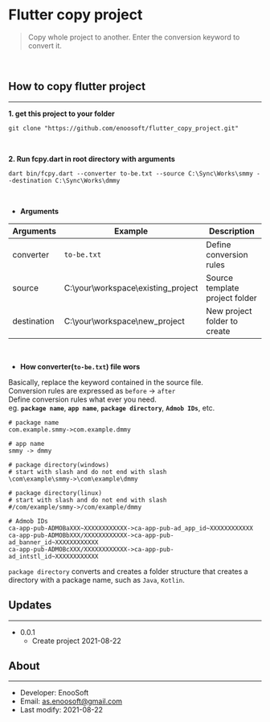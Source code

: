 # Flutter copy project


>Copy whole project to another. Enter the conversion keyword to convert it.
<br>

## How to copy flutter project
---
**1. get this project to your folder**
```
git clone "https://github.com/enoosoft/flutter_copy_project.git"
```
<br>

**2. Run fcpy.dart in root directory with arguments**
```
dart bin/fcpy.dart --converter to-be.txt --source C:\Sync\Works\smmy --destination C:\Sync\Works\dmmy
```
<br>

 - **Arguments**

Arguments|Example|Description
|--|--|--|
converter|`to-be.txt`|Define conversion rules
source|C:\your\workspace\existing_project|Source template project folder
destination|C:\your\workspace\new_project|New project folder to create
<br>

- **How converter(`to-be.txt`) file wors**

Basically, replace the keyword contained in the source file.<br> 
Conversion rules are expressed as `before` -> `after`<br> 
Define conversion rules what ever you need.<br> 
eg. **`package name`**, **`app name`**, **`package directory`**, **`Admob IDs`**, etc.

```
# package name
com.example.smmy->com.example.dmmy

# app name
smmy -> dmmy

# package directory(windows) 
# start with slash and do not end with slash  
\com\example\smmy->\com\example\dmmy

# package directory(linux) 
# start with slash and do not end with slash
#/com/example/smmy->/com/example/dmmy

# Admob IDs
ca-app-pub-ADMOBaXXX~XXXXXXXXXXXX->ca-app-pub-ad_app_id~XXXXXXXXXXXX
ca-app-pub-ADMOBbXXX/XXXXXXXXXXXX->ca-app-pub-ad_banner_id~XXXXXXXXXXXX
ca-app-pub-ADMOBcXXX/XXXXXXXXXXXX->ca-app-pub-ad_intstl_id~XXXXXXXXXXXX
 ```
`package directory` converts and creates a folder structure that creates a directory with a package name, such as `Java`, `Kotlin`.

## Updates
---

* 0.0.1 
  * Create project 2021-08-22


## About
---

* Developer: EnooSoft
* Email: [as.enoosoft@gmail.com](mailto:as.enoosoft@gmail.com)
* Last modify: 2021-08-22